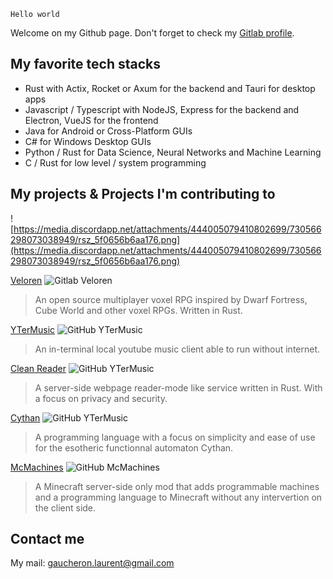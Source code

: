 `Hello world`

Welcome on my Github page. Don't forget to check my [Gitlab profile](https://gitlab.com/ccgauche).

## My favorite tech stacks

- Rust with Actix, Rocket or Axum for the backend and Tauri for desktop apps
- Javascript / Typescript with NodeJS, Express for the backend and Electron, VueJS for the frontend
- Java for Android or Cross-Platform GUIs
- C# for Windows Desktop GUIs
- Python / Rust for Data Science, Neural Networks and Machine Learning
- C / Rust for low level / system programming

## My projects & Projects I'm contributing to

![https://media.discordapp.net/attachments/444005079410802699/730566298073038949/rsz_5f0656b6aa176.png](https://media.discordapp.net/attachments/444005079410802699/730566298073038949/rsz_5f0656b6aa176.png)

[Veloren](https://www.veloren.net/) ![Gitlab Veloren](https://img.shields.io/gitlab/stars/veloren/veloren)

> An open source multiplayer voxel RPG inspired by Dwarf Fortress, Cube World and other voxel RPGs. Written in Rust.

[YTerMusic](https://github.com/ccgauche/ytermusic) ![GitHub YTerMusic](https://img.shields.io/github/stars/ccgauche/ytermusic)

> An in-terminal local youtube music client able to run without internet.

[Clean Reader](https://github.com/ccgauche/ytermusic) ![GitHub YTerMusic](https://img.shields.io/github/stars/ccgauche/ytermusic)

> A server-side webpage reader-mode like service written in Rust. With a focus on privacy and security.

[Cythan](https://github.com/Cythan-Project/cythan-V4) ![GitHub YTerMusic](https://img.shields.io/github/stars/Cythan-Project/cythan-V4)

> A programming language with a focus on simplicity and ease of use for the esotheric functionnal automaton Cythan.

[McMachines](https://github.com/ccgauche/McMachines/)
![GitHub McMachines](https://img.shields.io/github/stars/ccgauche/McMachines)

> A Minecraft server-side only mod that adds programmable machines and a programming language to Minecraft without any intervertion on the client side.

## Contact me

My mail: [gaucheron.laurent@gmail.com](gaucheron.laurent@gmail.com)

